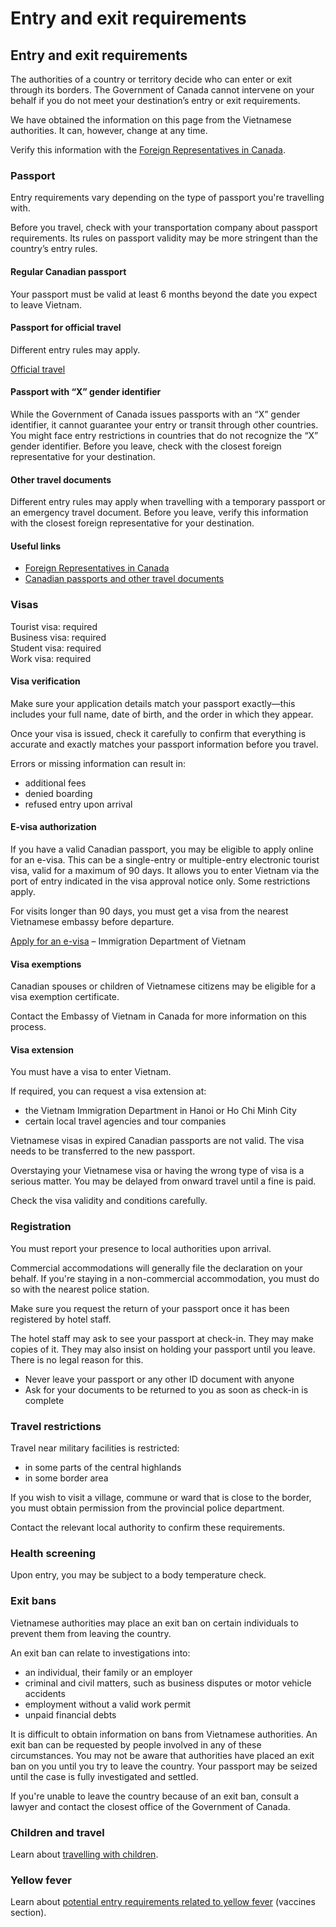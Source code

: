 # Entry and exit requirements

## Entry and exit requirements

The authorities of a country or territory decide who can enter or exit through its borders. The Government of Canada cannot intervene on your behalf if you do not meet your destination’s entry or exit requirements.

We have obtained the information on this page from the Vietnamese authorities. It can, however, change at any time.

Verify this information with the [Foreign Representatives in Canada](https://www.international.gc.ca/protocol-protocole/reps.aspx?lang=eng).

### Passport

Entry requirements vary depending on the type of passport you're travelling with.

Before you travel, check with your transportation company about passport requirements. Its rules on passport validity may be more stringent than the country’s entry rules.

#### Regular Canadian passport

Your passport must be valid at least 6 months beyond the date you expect to leave Vietnam.

#### Passport for official travel

Different entry rules may apply.

[Official travel](https://www.canada.ca/en/immigration-refugees-citizenship/services/canadian-passports/official-travel.html)

#### Passport with “X” gender identifier

While the Government of Canada issues passports with an “X” gender identifier, it cannot guarantee your entry or transit through other countries. You might face entry restrictions in countries that do not recognize the “X” gender identifier. Before you leave, check with the closest foreign representative for your destination.

#### Other travel documents

Different entry rules may apply when travelling with a temporary passport or an emergency travel document. Before you leave, verify this information with the closest foreign representative for your destination.

#### Useful links

* [Foreign Representatives in Canada](https://www.international.gc.ca/protocol-protocole/reps.aspx?lang=eng)
* [Canadian passports and other travel documents](http://www.canada.ca/passport)

### Visas

Tourist visa: required  
 Business visa: required  
 Student visa: required  
 Work visa: required

#### Visa verification

Make sure your application details match your passport exactly—this includes your full name, date of birth, and the order in which they appear.

Once your visa is issued, check it carefully to confirm that everything is accurate and exactly matches your passport information before you travel.

Errors or missing information can result in:

* additional fees
* denied boarding
* refused entry upon arrival

#### E-visa authorization

If you have a valid Canadian passport, you may be eligible to apply online for an e-visa. This can be a single-entry or multiple-entry electronic tourist visa, valid for a maximum of 90 days. It allows you to enter Vietnam via the port of entry indicated in the visa approval notice only. Some restrictions apply.

For visits longer than 90 days, you must get a visa from the nearest Vietnamese embassy before departure.

[Apply for an e-visa](https://evisa.gov.vn/) – Immigration Department of Vietnam

#### Visa exemptions

Canadian spouses or children of Vietnamese citizens may be eligible for a visa exemption certificate.

Contact the Embassy of Vietnam in Canada for more information on this process.

#### Visa extension

You must have a visa to enter Vietnam.

If required, you can request a visa extension at:

* the Vietnam Immigration Department in Hanoi or Ho Chi Minh City
* certain local travel agencies and tour companies

Vietnamese visas in expired Canadian passports are not valid. The visa needs to be transferred to the new passport.

Overstaying your Vietnamese visa or having the wrong type of visa is a serious matter. You may be delayed from onward travel until a fine is paid.

Check the visa validity and conditions carefully.

### Registration

You must report your presence to local authorities upon arrival.

Commercial accommodations will generally file the declaration on your behalf. If you're staying in a non-commercial accommodation, you must do so with the nearest police station.

Make sure you request the return of your passport once it has been registered by hotel staff.

The hotel staff may ask to see your passport at check-in. They may make copies of it. They may also insist on holding your passport until you leave. There is no legal reason for this.

* Never leave your passport or any other ID document with anyone
* Ask for your documents to be returned to you as soon as check-in is complete

### Travel restrictions

Travel near military facilities is restricted:

* in some parts of the central highlands
* in some border area

If you wish to visit a village, commune or ward that is close to the border, you must obtain permission from the provincial police department.

Contact the relevant local authority to confirm these requirements.

### Health screening

Upon entry, you may be subject to a body temperature check.

### Exit bans

Vietnamese authorities may place an exit ban on certain individuals to prevent them from leaving the country.

An exit ban can relate to investigations into:

* an individual, their family or an employer
* criminal and civil matters, such as business disputes or motor vehicle accidents
* employment without a valid work permit
* unpaid financial debts

It is difficult to obtain information on bans from Vietnamese authorities. An exit ban can be requested by people involved in any of these circumstances. You may not be aware that authorities have placed an exit ban on you until you try to leave the country. Your passport may be seized until the case is fully investigated and settled.

If you're unable to leave the country because of an exit ban, consult a lawyer and contact the closest office of the Government of Canada.

### Children and travel

Learn about [travelling with children](http://travel.gc.ca/travelling/children).

### Yellow fever

Learn about [potential entry requirements related to yellow fever](#health) (vaccines section).